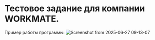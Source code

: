 # Тестовое задание для компании WORKMATE.

Пример работы программы:
![Screenshot from 2025-06-27 09-13-07](https://github.com/user-attachments/assets/a241c4a2-f06b-4472-acaa-1731e0fe1599)
